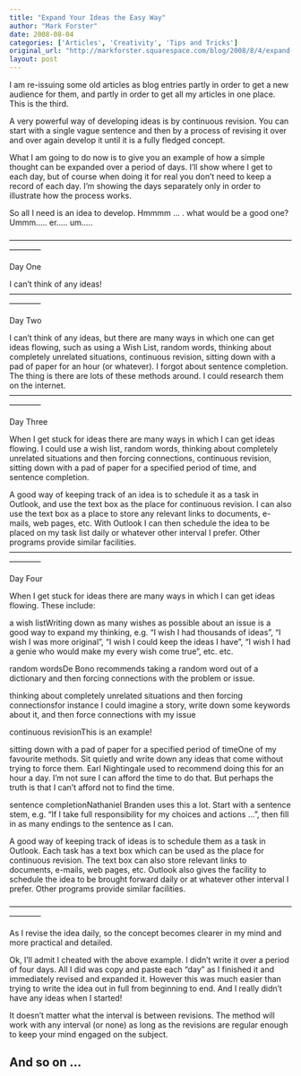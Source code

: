 ```yaml
---
title: "Expand Your Ideas the Easy Way"
author: "Mark Forster"
date: 2008-08-04
categories: ['Articles', 'Creativity', 'Tips and Tricks']
original_url: "http://markforster.squarespace.com/blog/2008/8/4/expand-your-ideas-the-easy-way.html"
layout: post
---
```


I am re-issuing some old articles as
blog entries partly in order to get a new audience for them, and partly
in order to get all my articles in one place. This is the third.

A very powerful way of developing ideas is by continuous revision. You can start with a single vague sentence and
then by a process of revising it over and over again develop it until it is a fully fledged
concept.

What I am going to do now is to give you an example of
how a simple thought can be expanded over a period of days. I’ll show
where I get to each day, but of course when doing it for real you don’t
need to keep a record of each day. I’m showing the days separately only
in order to illustrate how the process works.

So all I need is an idea to develop. Hmmmm … . what would be a good one?  Ummm….. er….. um…..

————————————————————————————————————————

Day One

I can’t think of any ideas! ————————————————————————————————————————

Day Two

I
can’t think of any ideas, but there are many ways in which one can get
ideas flowing, such as using a Wish List, random words, thinking about
completely unrelated situations, continuous revision, sitting down with
a pad of paper for an hour (or whatever). I forgot about sentence
completion. The thing is there are lots of these methods around. I
could research them on the internet.————————————————————————————————————————

Day Three

When
I get stuck for ideas there are many ways in which I can get ideas
flowing. I could use a wish list, random words, thinking about
completely unrelated situations and then forcing connections,
continuous revision, sitting down with a pad of paper for a specified
period of time, and sentence completion.

A good way of keeping
track of an idea is to schedule it as a task in Outlook, and use the
text box as the place for continuous revision. I can also use the text
box as a place to store any relevant links to documents, e-mails, web
pages, etc. With Outlook I can then schedule the idea to be placed on
my task list daily or whatever other interval I prefer. Other programs
provide similar facilities.————————————————————————————————————————

Day Four

When I get stuck for ideas there are many ways in which I can get ideas flowing. These include:

a wish listWriting
down as many wishes as possible about an issue is a good way to expand
my thinking, e.g. “I wish I had thousands of ideas”, “I wish I was more
original”, “I wish I could keep the ideas I have”, “I wish I had a
genie who would make my every wish come true”, etc. etc.

random wordsDe Bono recommends taking a random word out of a dictionary and then forcing connections with the problem or issue.

thinking about completely unrelated situations and then forcing connectionsfor instance I could imagine a story, write down some keywords about it, and then force connections with my issue

continuous revisionThis is an example!

sitting down with a pad of paper for a specified period of timeOne
of my favourite methods. Sit quietly and write down any ideas that come
without trying to force them. Earl Nightingale used to recommend doing
this for an hour a day. I’m not sure I can afford the time to do that.
But perhaps the truth is that I can’t afford not to find the time.

sentence completionNathaniel
Branden uses this a lot. Start with a sentence stem, e.g. “If I take
full responsibility for my choices and actions …”, then fill in as many
endings to the sentence as I can.

A good way of keeping track of
ideas is to schedule them as a task in Outlook. Each task has a text
box which can be used as the place for continuous revision. The text
box can also store relevant links to documents, e-mails, web pages,
etc. Outlook also gives the facility to schedule the idea to be brought
forward daily or at whatever other interval I prefer. Other programs
provide similar facilities.

————————————————————————————————————————

As I revise the idea daily, so the concept becomes clearer in my mind and more practical and detailed.

Ok,
I’ll admit I cheated with the above example. I didn’t write it over a
period of four days. All I did was copy and paste each “day” as I
finished it and immediately revised and expanded it. However this was
much easier than trying to write the idea out in full from beginning to
end. And I really didn’t have any ideas when I started!

It
doesn’t matter what the interval is between revisions. The method will
work with any interval (or none) as long as the revisions are regular
enough to keep your mind engaged on the subject.

## And so on …
